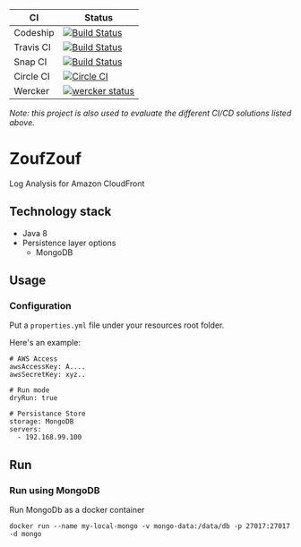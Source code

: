 
CI        |  Status
----------|-------
Codeship  | [![Build Status](https://codeship.com/projects/c82b46a0-e47d-0133-367d-626500d789c1/status?branch=master)](https://codeship.com/projects/146357)
Travis CI | [![Build Status](https://travis-ci.org/glnds/zoufzouf.svg?branch=master)](https://travis-ci.org/glnds/zoufzouf)
Snap CI   | [![Build Status](https://snap-ci.com/glnds/zoufzouf/branch/master/build_image)](https://snap-ci.com/glnds/zoufzouf/branch/master)
Circle CI | [![Circle CI](https://circleci.com/gh/glnds/zoufzouf.svg?style=svg)](https://circleci.com/gh/glnds/zoufzouf)
Wercker   | [![wercker status](https://app.wercker.com/status/23fc34d88dcf586ed6032c6951735af7/m "wercker status")](https://app.wercker.com/project/bykey/23fc34d88dcf586ed6032c6951735af7)


*Note: this project is also used to evaluate the different CI/CD solutions listed above.*

# ZoufZouf

Log Analysis for Amazon CloudFront


## Technology stack
- Java 8
- Persistence layer options
	- MongoDB

## Usage

### Configuration

Put a ```properties.yml``` file under your resources root folder.

Here's an example:
```
# AWS Access
awsAccessKey: A....
awsSecretKey: xyz..

# Run mode
dryRun: true

# Persistance Store
storage: MongoDB
servers:
  - 192.168.99.100
```

## Run

### Run using MongoDB

Run MongoDb as a docker container

	docker run --name my-local-mongo -v mongo-data:/data/db -p 27017:27017 -d mongo
